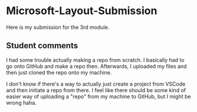 # Microsoft-Layout-Submission

Here is my submission for the 3rd module. 

## Student comments

I had some trouble actually making a repo from scratch. I basically had to go onto GitHub and make a repo then. Afterwards, I uploaded my files and then just cloned the repo onto my machine.

I don't know if there's a way to actually just create a project from VSCode and then initiate a repo from there. I feel like there should be some kind of easier way of uploading a "repo" from my machine to GitHub, but I might be wrong haha.
